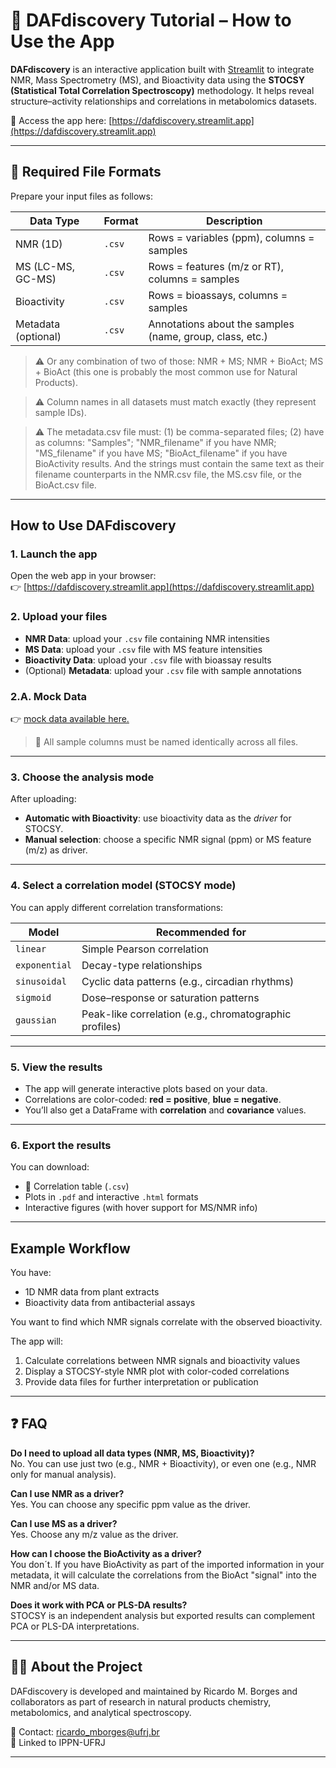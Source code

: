 # 📘 DAFdiscovery Tutorial – How to Use the App

**DAFdiscovery** is an interactive application built with [Streamlit](https://streamlit.io/) to integrate NMR, Mass Spectrometry (MS), and Bioactivity data using the **STOCSY (Statistical Total Correlation Spectroscopy)** methodology. It helps reveal structure–activity relationships and correlations in metabolomics datasets.

🔗 Access the app here: [https://dafdiscovery.streamlit.app](https://dafdiscovery.streamlit.app)

---

## 📁 Required File Formats

Prepare your input files as follows:

| Data Type      | Format   | Description |
|----------------|----------|-------------|
| NMR (1D)       | `.csv`   | Rows = variables (ppm), columns = samples |
| MS (LC-MS, GC-MS) | `.csv`| Rows = features (m/z or RT), columns = samples |
| Bioactivity    | `.csv`   | Rows = bioassays, columns = samples |
| Metadata (optional) | `.csv` | Annotations about the samples (name, group, class, etc.) |

> ⚠️ Or any combination of two of those: NMR + MS; NMR + BioAct; MS + BioAct (this one is probably the most common use for Natural Products).
 
> ⚠️ Column names in all datasets must match exactly (they represent sample IDs).

> ⚠️ The metadata.csv file must: (1) be comma-separated files; (2) have as columns: "Samples"; "NMR_filename" if you have NMR; "MS_filename" if you have MS; "BioAct_filename" if you have BioActivity results. And the strings must contain the same text as their filename counterparts in the NMR.csv file, the MS.csv file, or the BioAct.csv file.

---

## How to Use DAFdiscovery

### 1. Launch the app

Open the web app in your browser:  
👉 [https://dafdiscovery.streamlit.app](https://dafdiscovery.streamlit.app)

### 2. Upload your files

- **NMR Data**: upload your `.csv` file containing NMR intensities
- **MS Data**: upload your `.csv` file with MS feature intensities
- **Bioactivity Data**: upload your `.csv` file with bioassay results
- (Optional) **Metadata**: upload your `.csv` file with sample annotations

### 2.A. Mock Data
👉 [mock data available here.](https://zenodo.org/records/16166855)

 
 
> 📌 All sample columns must be named identically across all files.

---

### 3. Choose the analysis mode

After uploading:

- **Automatic with Bioactivity**: use bioactivity data as the *driver* for STOCSY.
- **Manual selection**: choose a specific NMR signal (ppm) or MS feature (m/z) as driver.

---

### 4. Select a correlation model (STOCSY mode)

You can apply different correlation transformations:

| Model         | Recommended for |
|---------------|-----------------|
| `linear`      | Simple Pearson correlation |
| `exponential` | Decay-type relationships |
| `sinusoidal`  | Cyclic data patterns (e.g., circadian rhythms) |
| `sigmoid`     | Dose–response or saturation patterns |
| `gaussian`    | Peak-like correlation (e.g., chromatographic profiles) |

---

### 5. View the results

- The app will generate interactive plots based on your data.
- Correlations are color-coded: **red = positive**, **blue = negative**.
- You’ll also get a DataFrame with **correlation** and **covariance** values.

---

### 6. Export the results

You can download:

- 📄 Correlation table (`.csv`)
- Plots in `.pdf` and interactive `.html` formats
- Interactive figures (with hover support for MS/NMR info)

---

## Example Workflow

You have:

- 1D NMR data from plant extracts
- Bioactivity data from antibacterial assays

You want to find which NMR signals correlate with the observed bioactivity.

The app will:

1. Calculate correlations between NMR signals and bioactivity values
2. Display a STOCSY-style NMR plot with color-coded correlations
3. Provide data files for further interpretation or publication

---

## ❓ FAQ

**Do I need to upload all data types (NMR, MS, Bioactivity)?**  
No. You can use just two (e.g., NMR + Bioactivity), or even one (e.g., NMR only for manual analysis).

**Can I use NMR as a driver?**  
Yes. You can choose any specific ppm value as the driver.

**Can I use MS as a driver?**  
Yes. Choose any m/z value as the driver.


**How can I choose the BioActivity as a driver?**  
You don´t. If you have BioActivity as part of the imported information in your metadata, it will calculate the correlations from the BioAct "signal" into the NMR and/or MS data.

**Does it work with PCA or PLS-DA results?**  
STOCSY is an independent analysis but exported results can complement PCA or PLS-DA interpretations.

---

## 👨‍💻 About the Project

DAFdiscovery is developed and maintained by Ricardo M. Borges and collaborators as part of research in natural products chemistry, metabolomics, and analytical spectroscopy.

📧 Contact: [ricardo_mborges@ufrj.br](mailto:ricardo_mborges@ufrj.br)  
🌱 Linked to IPPN-UFRJ

---

